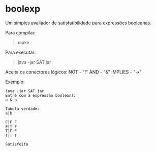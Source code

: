 boolexp
=======

Um simples avaliador de satisfatibilidade para expressões booleanas.

Para compilar:
> make

Para executar:
> java -jar SAT.jar

Aceita os conectores lógicos:
NOT     - "!"
AND     - "&"
IMPLIES - "->"

Exemplo:
```
java -jar SAT.jar 
Entre com a expressão booleana: 
a & b

Tabela verdade:
a|b

F|F	F
F|T	F
T|F	F
T|T	T

Satisfeita
```
